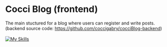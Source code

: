 # Cocci Blog (frontend)

The main stuctured for a blog where users can register and write posts.
<br>
(backend source code: https://github.com/coccigabry/cocciBlog-backend)
<br><br>
[![My Skills](https://skillicons.dev/icons?i=react,sass)](https://skillicons.dev)
